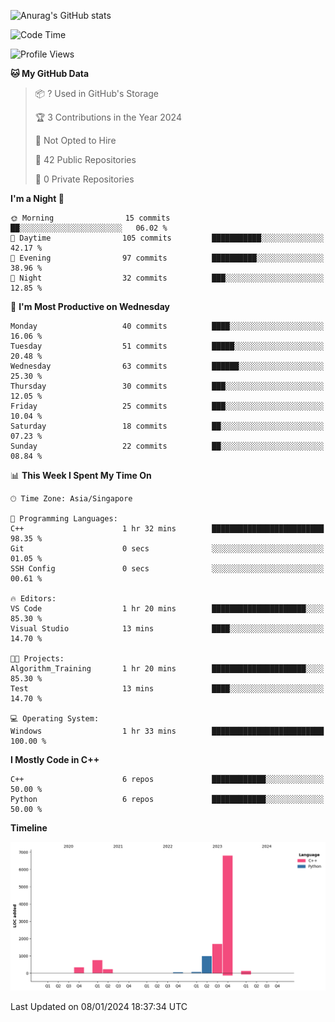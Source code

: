 ![Anurag's GitHub stats](https://github-readme-stats.vercel.app/api?username=OnePointFive99&show_icons=true&theme=transparent)

<!--START_SECTION:waka-->
![Code Time](http://img.shields.io/badge/Code%20Time-74%20hrs%2032%20mins-blue)

![Profile Views](http://img.shields.io/badge/Profile%20Views-0-blue)

**🐱 My GitHub Data** 

> 📦 ? Used in GitHub's Storage 
 > 
> 🏆 3 Contributions in the Year 2024
 > 
> 🚫 Not Opted to Hire
 > 
> 📜 42 Public Repositories 
 > 
> 🔑 0 Private Repositories 
 > 
**I'm a Night 🦉** 

```text
🌞 Morning                15 commits          ██░░░░░░░░░░░░░░░░░░░░░░░   06.02 % 
🌆 Daytime                105 commits         ███████████░░░░░░░░░░░░░░   42.17 % 
🌃 Evening                97 commits          ██████████░░░░░░░░░░░░░░░   38.96 % 
🌙 Night                  32 commits          ███░░░░░░░░░░░░░░░░░░░░░░   12.85 % 
```
📅 **I'm Most Productive on Wednesday** 

```text
Monday                   40 commits          ████░░░░░░░░░░░░░░░░░░░░░   16.06 % 
Tuesday                  51 commits          █████░░░░░░░░░░░░░░░░░░░░   20.48 % 
Wednesday                63 commits          ██████░░░░░░░░░░░░░░░░░░░   25.30 % 
Thursday                 30 commits          ███░░░░░░░░░░░░░░░░░░░░░░   12.05 % 
Friday                   25 commits          ███░░░░░░░░░░░░░░░░░░░░░░   10.04 % 
Saturday                 18 commits          ██░░░░░░░░░░░░░░░░░░░░░░░   07.23 % 
Sunday                   22 commits          ██░░░░░░░░░░░░░░░░░░░░░░░   08.84 % 
```


📊 **This Week I Spent My Time On** 

```text
🕑︎ Time Zone: Asia/Singapore

💬 Programming Languages: 
C++                      1 hr 32 mins        █████████████████████████   98.35 % 
Git                      0 secs              ░░░░░░░░░░░░░░░░░░░░░░░░░   01.05 % 
SSH Config               0 secs              ░░░░░░░░░░░░░░░░░░░░░░░░░   00.61 % 

🔥 Editors: 
VS Code                  1 hr 20 mins        █████████████████████░░░░   85.30 % 
Visual Studio            13 mins             ████░░░░░░░░░░░░░░░░░░░░░   14.70 % 

🐱‍💻 Projects: 
Algorithm_Training       1 hr 20 mins        █████████████████████░░░░   85.30 % 
Test                     13 mins             ████░░░░░░░░░░░░░░░░░░░░░   14.70 % 

💻 Operating System: 
Windows                  1 hr 33 mins        █████████████████████████   100.00 % 
```

**I Mostly Code in C++** 

```text
C++                      6 repos             ████████████░░░░░░░░░░░░░   50.00 % 
Python                   6 repos             ████████████░░░░░░░░░░░░░   50.00 % 
```



**Timeline**

![Lines of Code chart](https://raw.githubusercontent.com/OnePointFive99/OnePointFive99/main/assets/bar_graph.png)


 Last Updated on 08/01/2024 18:37:34 UTC
<!--END_SECTION:waka-->

  
